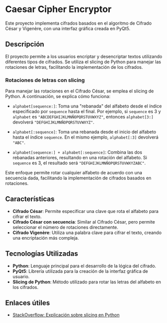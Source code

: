 # Caesar Cipher Encryptor

Este proyecto implementa cifrados basados en el algoritmo de Cifrado César y Vigenère, con una interfaz gráfica creada en PyQt5.

## Descripción

El proyecto permite a los usuarios encriptar y desencriptar textos utilizando diferentes tipos de cifrados. Se utiliza el slicing de Python para manejar las rotaciones de letras, facilitando la implementación de los cifrados.

### Rotaciones de letras con slicing

Para manejar las rotaciones en el Cifrado César, se emplea el slicing de Python. A continuación, se explica cómo funciona:

- `alphabet[sequence:]`: Toma una "rebanada" del alfabeto desde el índice especificado por `sequence` hasta el final. Por ejemplo, si `sequence` es 3 y `alphabet` es `"ABCDEFGHIJKLMNÑOPQRSTUVWXYZ"`, entonces `alphabet[3:]` devolverá `"DEFGHIJKLMNÑOPQRSTUVWXYZ"`.
  
- `alphabet[:sequence]`: Toma una rebanada desde el inicio del alfabeto hasta el índice `sequence`. En el mismo ejemplo, `alphabet[:3]` devolverá `"ABC"`.
  
- `alphabet[sequence:] + alphabet[:sequence]`: Combina las dos rebanadas anteriores, resultando en una rotación del alfabeto. Si `sequence` es 3, el resultado será `"DEFGHIJKLMNÑOPQRSTUVWXYZABC"`.

Este enfoque permite rotar cualquier alfabeto de acuerdo con una secuencia dada, facilitando la implementación de cifrados basados en rotaciones.

## Características

- **Cifrado César**: Permite especificar una clave que rota el alfabeto para cifrar el texto.
- **Cifrado César con secuencia**: Similar al Cifrado César, pero permite seleccionar el número de rotaciones directamente.
- **Cifrado Vigenère**: Utiliza una palabra clave para cifrar el texto, creando una encriptación más compleja.

## Tecnologías Utilizadas

- **Python**: Lenguaje principal para el desarrollo de la lógica del cifrado.
- **PyQt5**: Librería utilizada para la creación de la interfaz gráfica de usuario.
- **Slicing de Python**: Método utilizado para rotar las letras del alfabeto en los cifrados.

## Enlaces útiles

- [StackOverflow: Explicación sobre slicing en Python](https://es.stackoverflow.com/questions/341559/qu%C3%A9-significa-1#:~:text=1%20respuesta&text=Es%20lo%20que%20se%20conoce,tuple)
